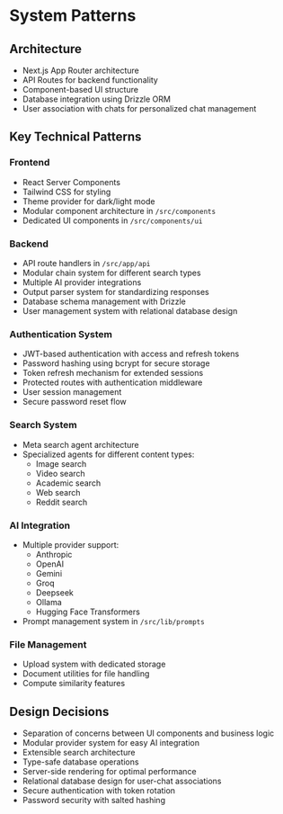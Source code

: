 # System Patterns

## Architecture
- Next.js App Router architecture
- API Routes for backend functionality
- Component-based UI structure
- Database integration using Drizzle ORM
- User association with chats for personalized chat management

## Key Technical Patterns

### Frontend
- React Server Components
- Tailwind CSS for styling
- Theme provider for dark/light mode
- Modular component architecture in `/src/components`
- Dedicated UI components in `/src/components/ui`

### Backend
- API route handlers in `/src/app/api`
- Modular chain system for different search types
- Multiple AI provider integrations
- Output parser system for standardizing responses
- Database schema management with Drizzle
- User management system with relational database design

### Authentication System
- JWT-based authentication with access and refresh tokens
- Password hashing using bcrypt for secure storage
- Token refresh mechanism for extended sessions
- Protected routes with authentication middleware
- User session management
- Secure password reset flow

### Search System
- Meta search agent architecture
- Specialized agents for different content types:
  - Image search
  - Video search
  - Academic search
  - Web search
  - Reddit search

### AI Integration
- Multiple provider support:
  - Anthropic
  - OpenAI
  - Gemini
  - Groq
  - Deepseek
  - Ollama
  - Hugging Face Transformers
- Prompt management system in `/src/lib/prompts`

### File Management
- Upload system with dedicated storage
- Document utilities for file handling
- Compute similarity features

## Design Decisions
- Separation of concerns between UI components and business logic
- Modular provider system for easy AI integration
- Extensible search architecture
- Type-safe database operations
- Server-side rendering for optimal performance
- Relational database design for user-chat associations
- Secure authentication with token rotation
- Password security with salted hashing